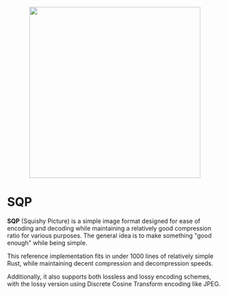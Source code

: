 <p align="center">
  <img width="400px" src="https://github.com/user-attachments/assets/98f94c1c-ed6f-49a3-b906-c328035d981e">
</p>

# SQP
**SQP** (Squishy Picture) is a simple image format designed 
for ease of encoding and decoding while maintaining a relatively good 
compression ratio for various purposes. The general idea is to make
something "good enough" while being simple.

This reference implementation fits in under 1000 lines of relatively 
simple Rust, while maintaining decent compression and decompression
speeds.

Additionally, it also supports both lossless and lossy encoding schemes,
with the lossy version using Discrete Cosine Transform encoding like JPEG.
